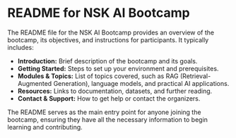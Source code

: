 # README for NSK AI Bootcamp

The README file for the NSK AI Bootcamp provides an overview of the bootcamp, its objectives, and instructions for participants. It typically includes:

- **Introduction:** Brief description of the bootcamp and its goals.
- **Getting Started:** Steps to set up your environment and prerequisites.
- **Modules & Topics:** List of topics covered, such as RAG (Retrieval-Augmented Generation), language models, and practical AI applications.
- **Resources:** Links to documentation, datasets, and further reading.
- **Contact & Support:** How to get help or contact the organizers.

The README serves as the main entry point for anyone joining the bootcamp, ensuring they have all the necessary information to begin learning and contributing.
